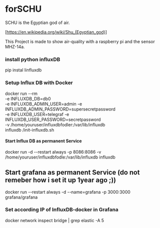 # forSCHU


SCHU is the Egyptian god of air.

[https://en.wikipedia.org/wiki/Shu_(Egyptian_god)]

This Project is made to show air-quality with a raspberry pi and the sensor MHZ-14a.

### install python influxDB
 pip instal linfluxdb



### Setup Influx DB with Docker
docker run --rm \
      -e INFLUXDB_DB=db0 \
      -e INFLUXDB_ADMIN_USER=admin -e INFLUXDB_ADMIN_PASSWORD=supersecretpassword \
      -e INFLUXDB_USER=telegraf -e INFLUXDB_USER_PASSWORD=secretpassword \
      -v /home/youruser/influxdbfodler:/var/lib/influxdb \
      influxdb /init-influxdb.sh

#### Start Influx DB as permanent Service
docker run -d --restart always -p 8086:8086 -v /home/youruser/influxdbfodle:/var/lib/influxdb influxdb




## Start grafana as permanent Service (do not remeber how i set it up 1year ago ;))
docker run --restart always -d --name=grafana -p 3000:3000 grafana/grafana

### Set according IP of InfluxDB-docker in Grafana
  docker network inspect bridge | grep elastic -A 5
